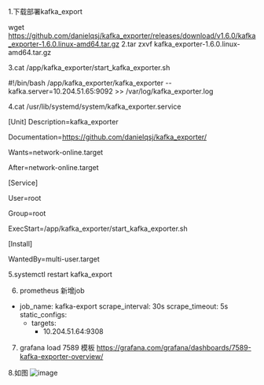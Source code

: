 1.下载部署kafka_export

wget https://github.com/danielqsj/kafka_exporter/releases/download/v1.6.0/kafka_exporter-1.6.0.linux-amd64.tar.gz
2.tar zxvf kafka_exporter-1.6.0.linux-amd64.tar.gz 

3.cat /app/kafka_exporter/start_kafka_exporter.sh

#!/bin/bash
/app/kafka_exporter/kafka_exporter --kafka.server=10.204.51.65:9092 >> /var/log/kafka_exporter.log

4.cat /usr/lib/systemd/system/kafka_exporter.service

[Unit]
Description=kafka_exporter

Documentation=https://github.com/danielqsj/kafka_exporter/

Wants=network-online.target

After=network-online.target

[Service]

User=root

Group=root

ExecStart=/app/kafka_exporter/start_kafka_exporter.sh

[Install]

WantedBy=multi-user.target

5.systemctl restart kafka_export


6. prometheus 新增job


- job_name: kafka-export
  scrape_interval: 30s
  scrape_timeout: 5s
  static_configs:
  - targets:
    - 10.204.51.64:9308


7. grafana  load 7589 模板
https://grafana.com/grafana/dashboards/7589-kafka-exporter-overview/

8.如图
![image](https://github.com/Lincoln-dac/kube-linux/blob/master/pic/20230410134018.png)
